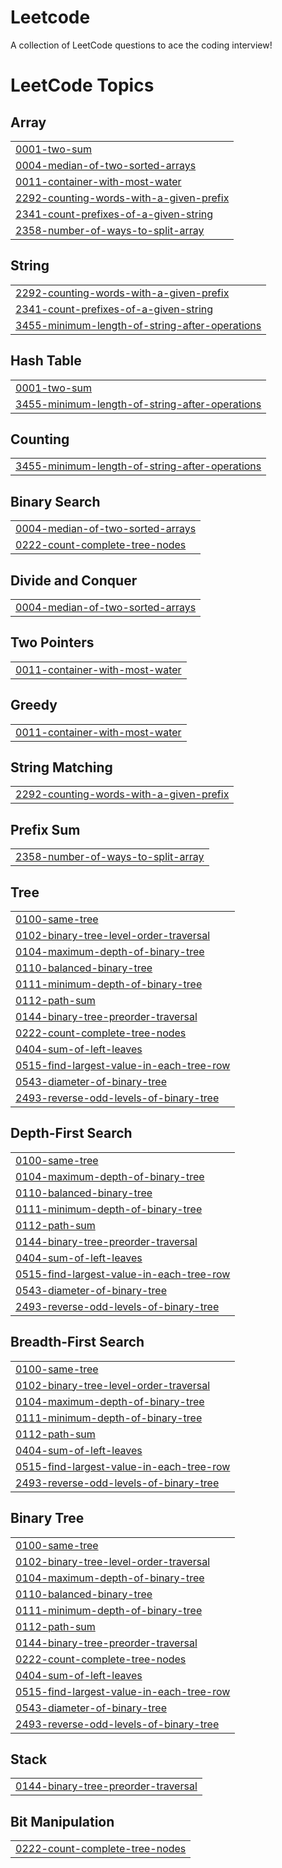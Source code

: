 # Leetcode
A collection of LeetCode questions to ace the coding interview!

<!---LeetCode Topics Start-->
# LeetCode Topics
## Array
|  |
| ------- |
| [0001-two-sum](https://github.com/ankushdixit0001/Leetcode/tree/master/0001-two-sum) |
| [0004-median-of-two-sorted-arrays](https://github.com/ankushdixit0001/Leetcode/tree/master/0004-median-of-two-sorted-arrays) |
| [0011-container-with-most-water](https://github.com/ankushdixit0001/Leetcode/tree/master/0011-container-with-most-water) |
| [2292-counting-words-with-a-given-prefix](https://github.com/ankushdixit0001/Leetcode/tree/master/2292-counting-words-with-a-given-prefix) |
| [2341-count-prefixes-of-a-given-string](https://github.com/ankushdixit0001/Leetcode/tree/master/2341-count-prefixes-of-a-given-string) |
| [2358-number-of-ways-to-split-array](https://github.com/ankushdixit0001/Leetcode/tree/master/2358-number-of-ways-to-split-array) |
## String
|  |
| ------- |
| [2292-counting-words-with-a-given-prefix](https://github.com/ankushdixit0001/Leetcode/tree/master/2292-counting-words-with-a-given-prefix) |
| [2341-count-prefixes-of-a-given-string](https://github.com/ankushdixit0001/Leetcode/tree/master/2341-count-prefixes-of-a-given-string) |
| [3455-minimum-length-of-string-after-operations](https://github.com/ankushdixit0001/Leetcode/tree/master/3455-minimum-length-of-string-after-operations) |
## Hash Table
|  |
| ------- |
| [0001-two-sum](https://github.com/ankushdixit0001/Leetcode/tree/master/0001-two-sum) |
| [3455-minimum-length-of-string-after-operations](https://github.com/ankushdixit0001/Leetcode/tree/master/3455-minimum-length-of-string-after-operations) |
## Counting
|  |
| ------- |
| [3455-minimum-length-of-string-after-operations](https://github.com/ankushdixit0001/Leetcode/tree/master/3455-minimum-length-of-string-after-operations) |
## Binary Search
|  |
| ------- |
| [0004-median-of-two-sorted-arrays](https://github.com/ankushdixit0001/Leetcode/tree/master/0004-median-of-two-sorted-arrays) |
| [0222-count-complete-tree-nodes](https://github.com/ankushdixit0001/Leetcode/tree/master/0222-count-complete-tree-nodes) |
## Divide and Conquer
|  |
| ------- |
| [0004-median-of-two-sorted-arrays](https://github.com/ankushdixit0001/Leetcode/tree/master/0004-median-of-two-sorted-arrays) |
## Two Pointers
|  |
| ------- |
| [0011-container-with-most-water](https://github.com/ankushdixit0001/Leetcode/tree/master/0011-container-with-most-water) |
## Greedy
|  |
| ------- |
| [0011-container-with-most-water](https://github.com/ankushdixit0001/Leetcode/tree/master/0011-container-with-most-water) |
## String Matching
|  |
| ------- |
| [2292-counting-words-with-a-given-prefix](https://github.com/ankushdixit0001/Leetcode/tree/master/2292-counting-words-with-a-given-prefix) |
## Prefix Sum
|  |
| ------- |
| [2358-number-of-ways-to-split-array](https://github.com/ankushdixit0001/Leetcode/tree/master/2358-number-of-ways-to-split-array) |
## Tree
|  |
| ------- |
| [0100-same-tree](https://github.com/ankushdixit0001/Leetcode/tree/master/0100-same-tree) |
| [0102-binary-tree-level-order-traversal](https://github.com/ankushdixit0001/Leetcode/tree/master/0102-binary-tree-level-order-traversal) |
| [0104-maximum-depth-of-binary-tree](https://github.com/ankushdixit0001/Leetcode/tree/master/0104-maximum-depth-of-binary-tree) |
| [0110-balanced-binary-tree](https://github.com/ankushdixit0001/Leetcode/tree/master/0110-balanced-binary-tree) |
| [0111-minimum-depth-of-binary-tree](https://github.com/ankushdixit0001/Leetcode/tree/master/0111-minimum-depth-of-binary-tree) |
| [0112-path-sum](https://github.com/ankushdixit0001/Leetcode/tree/master/0112-path-sum) |
| [0144-binary-tree-preorder-traversal](https://github.com/ankushdixit0001/Leetcode/tree/master/0144-binary-tree-preorder-traversal) |
| [0222-count-complete-tree-nodes](https://github.com/ankushdixit0001/Leetcode/tree/master/0222-count-complete-tree-nodes) |
| [0404-sum-of-left-leaves](https://github.com/ankushdixit0001/Leetcode/tree/master/0404-sum-of-left-leaves) |
| [0515-find-largest-value-in-each-tree-row](https://github.com/ankushdixit0001/Leetcode/tree/master/0515-find-largest-value-in-each-tree-row) |
| [0543-diameter-of-binary-tree](https://github.com/ankushdixit0001/Leetcode/tree/master/0543-diameter-of-binary-tree) |
| [2493-reverse-odd-levels-of-binary-tree](https://github.com/ankushdixit0001/Leetcode/tree/master/2493-reverse-odd-levels-of-binary-tree) |
## Depth-First Search
|  |
| ------- |
| [0100-same-tree](https://github.com/ankushdixit0001/Leetcode/tree/master/0100-same-tree) |
| [0104-maximum-depth-of-binary-tree](https://github.com/ankushdixit0001/Leetcode/tree/master/0104-maximum-depth-of-binary-tree) |
| [0110-balanced-binary-tree](https://github.com/ankushdixit0001/Leetcode/tree/master/0110-balanced-binary-tree) |
| [0111-minimum-depth-of-binary-tree](https://github.com/ankushdixit0001/Leetcode/tree/master/0111-minimum-depth-of-binary-tree) |
| [0112-path-sum](https://github.com/ankushdixit0001/Leetcode/tree/master/0112-path-sum) |
| [0144-binary-tree-preorder-traversal](https://github.com/ankushdixit0001/Leetcode/tree/master/0144-binary-tree-preorder-traversal) |
| [0404-sum-of-left-leaves](https://github.com/ankushdixit0001/Leetcode/tree/master/0404-sum-of-left-leaves) |
| [0515-find-largest-value-in-each-tree-row](https://github.com/ankushdixit0001/Leetcode/tree/master/0515-find-largest-value-in-each-tree-row) |
| [0543-diameter-of-binary-tree](https://github.com/ankushdixit0001/Leetcode/tree/master/0543-diameter-of-binary-tree) |
| [2493-reverse-odd-levels-of-binary-tree](https://github.com/ankushdixit0001/Leetcode/tree/master/2493-reverse-odd-levels-of-binary-tree) |
## Breadth-First Search
|  |
| ------- |
| [0100-same-tree](https://github.com/ankushdixit0001/Leetcode/tree/master/0100-same-tree) |
| [0102-binary-tree-level-order-traversal](https://github.com/ankushdixit0001/Leetcode/tree/master/0102-binary-tree-level-order-traversal) |
| [0104-maximum-depth-of-binary-tree](https://github.com/ankushdixit0001/Leetcode/tree/master/0104-maximum-depth-of-binary-tree) |
| [0111-minimum-depth-of-binary-tree](https://github.com/ankushdixit0001/Leetcode/tree/master/0111-minimum-depth-of-binary-tree) |
| [0112-path-sum](https://github.com/ankushdixit0001/Leetcode/tree/master/0112-path-sum) |
| [0404-sum-of-left-leaves](https://github.com/ankushdixit0001/Leetcode/tree/master/0404-sum-of-left-leaves) |
| [0515-find-largest-value-in-each-tree-row](https://github.com/ankushdixit0001/Leetcode/tree/master/0515-find-largest-value-in-each-tree-row) |
| [2493-reverse-odd-levels-of-binary-tree](https://github.com/ankushdixit0001/Leetcode/tree/master/2493-reverse-odd-levels-of-binary-tree) |
## Binary Tree
|  |
| ------- |
| [0100-same-tree](https://github.com/ankushdixit0001/Leetcode/tree/master/0100-same-tree) |
| [0102-binary-tree-level-order-traversal](https://github.com/ankushdixit0001/Leetcode/tree/master/0102-binary-tree-level-order-traversal) |
| [0104-maximum-depth-of-binary-tree](https://github.com/ankushdixit0001/Leetcode/tree/master/0104-maximum-depth-of-binary-tree) |
| [0110-balanced-binary-tree](https://github.com/ankushdixit0001/Leetcode/tree/master/0110-balanced-binary-tree) |
| [0111-minimum-depth-of-binary-tree](https://github.com/ankushdixit0001/Leetcode/tree/master/0111-minimum-depth-of-binary-tree) |
| [0112-path-sum](https://github.com/ankushdixit0001/Leetcode/tree/master/0112-path-sum) |
| [0144-binary-tree-preorder-traversal](https://github.com/ankushdixit0001/Leetcode/tree/master/0144-binary-tree-preorder-traversal) |
| [0222-count-complete-tree-nodes](https://github.com/ankushdixit0001/Leetcode/tree/master/0222-count-complete-tree-nodes) |
| [0404-sum-of-left-leaves](https://github.com/ankushdixit0001/Leetcode/tree/master/0404-sum-of-left-leaves) |
| [0515-find-largest-value-in-each-tree-row](https://github.com/ankushdixit0001/Leetcode/tree/master/0515-find-largest-value-in-each-tree-row) |
| [0543-diameter-of-binary-tree](https://github.com/ankushdixit0001/Leetcode/tree/master/0543-diameter-of-binary-tree) |
| [2493-reverse-odd-levels-of-binary-tree](https://github.com/ankushdixit0001/Leetcode/tree/master/2493-reverse-odd-levels-of-binary-tree) |
## Stack
|  |
| ------- |
| [0144-binary-tree-preorder-traversal](https://github.com/ankushdixit0001/Leetcode/tree/master/0144-binary-tree-preorder-traversal) |
## Bit Manipulation
|  |
| ------- |
| [0222-count-complete-tree-nodes](https://github.com/ankushdixit0001/Leetcode/tree/master/0222-count-complete-tree-nodes) |
<!---LeetCode Topics End-->
